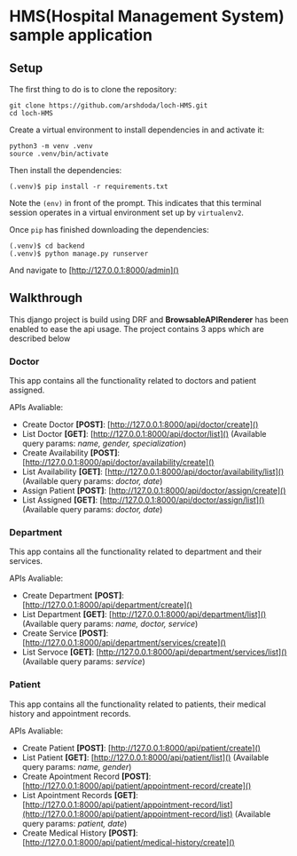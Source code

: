 # HMS(Hospital Management System) sample application

## Setup

The first thing to do is to clone the repository:

```shell
git clone https://github.com/arshdoda/loch-HMS.git
cd loch-HMS
```

Create a virtual environment to install dependencies in and activate it:

```shell
python3 -m venv .venv
source .venv/bin/activate
```

Then install the dependencies:

```shell
(.venv)$ pip install -r requirements.txt
```

Note the `(env)` in front of the prompt. This indicates that this terminal session operates in a virtual environment set up by `virtualenv2`.

Once `pip` has finished downloading the dependencies:

```shell
(.venv)$ cd backend
(.venv)$ python manage.py runserver
```

And navigate to [http://127.0.0.1:8000/admin]()

## Walkthrough

This django project is build using DRF and **BrowsableAPIRenderer** has been enabled to ease the api usage. The project contains 3 apps which are described below

### Doctor

This app contains all the functionality related to doctors and patient assigned.

APIs Avaliable:

* Create Doctor **[POST]**: [http://127.0.0.1:8000/api/doctor/create]()
* List Doctor **[GET]**: [http://127.0.0.1:8000/api/doctor/list]()  (Available query params: *name, gender, specialization*)
* Create Availability **[POST]**: [http://127.0.0.1:8000/api/doctor/availability/create]()
* List Availability **[GET]**: [http://127.0.0.1:8000/api/doctor/availability/list]() (Available query params: *doctor, date*)
* Assign Patient **[POST]**: [http://127.0.0.1:8000/api/doctor/assign/create]()
* List Assigned **[GET]**: [http://127.0.0.1:8000/api/doctor/assign/list]() (Available query params: *doctor, date*)

### Department

This app contains all the functionality related to department and their services.

APIs Avaliable:

* Create Department **[POST]**: [http://127.0.0.1:8000/api/department/create]()
* List Department **[GET]**: [http://127.0.0.1:8000/api/department/list]() (Available query params: *name, doctor, service*)
* Create Service **[POST]**: [http://127.0.0.1:8000/api/department/services/create]()
* List Servoce **[GET]**: [http://127.0.0.1:8000/api/department/services/list]() (Available query params: *service*)

### Patient

This app contains all the functionality related to patients, their medical history and appointment records.

APIs Avaliable:

* Create Patient **[POST]**: [http://127.0.0.1:8000/api/patient/create]()
* List Patient **[GET]**: [http://127.0.0.1:8000/api/patient/list]()  (Available query params: *name, gender*)
* Create Apointment Record **[POST]**: [http://127.0.0.1:8000/api/patient/appointment-record/create]()
* List Apointment Records **[GET]**: [http://127.0.0.1:8000/api/patient/appointment-record/list](http://127.0.0.1:8000/api/patient/appointment-record/list) (Available query params: *patient, date*)
* Create Medical History **[POST]**: [http://127.0.0.1:8000/api/patient/medical-history/create]()
